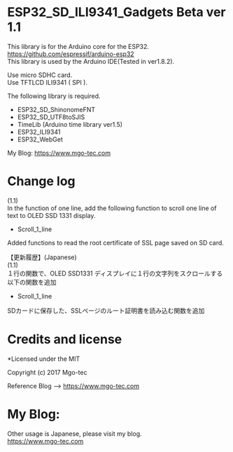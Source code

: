 # ESP32_SD_ILI9341_Gadgets Beta ver 1.1
This library is for the Arduino core for the ESP32.  
https://github.com/espressif/arduino-esp32  
This library is used by the Arduino IDE(Tested in ver1.8.2).  
  
Use micro SDHC card.  
Use TFTLCD ILI9341 ( SPI ).  
  
The following library is required.  
- ESP32_SD_ShinonomeFNT  
- ESP32_SD_UTF8toSJIS  
- TimeLib (Arduino time library ver1.5)  
- ESP32_ILI9341  
- ESP32_WebGet  
  
My Blog: https://www.mgo-tec.com  

# Change log
(1.1)  
In the function of one line, add the following function to scroll one line of text to OLED SSD 1331 display.  
- Scroll_1_line  
  
Added functions to read the root certificate of SSL page saved on SD card.  

【更新履歴】(Japanese)  
(1.1)  
１行の関数で、OLED SSD1331 ディスプレイに１行の文字列をスクロールする以下の関数を追加  
- Scroll_1_line  
  
SDカードに保存した、SSLページのルート証明書を読み込む関数を追加  
  
  
# Credits and license
*Licensed under the MIT  
  
Copyright (c) 2017 Mgo-tec  
  
Reference Blog --> https://www.mgo-tec.com  
  
# My Blog: 
Other usage is Japanese, please visit my blog.  
https://www.mgo-tec.com  